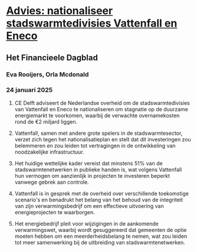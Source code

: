 # [Advies: nationaliseer stadswarmtedivisies Vattenfall en Eneco](https://advance.lexis.com/api/document?collection=news&id=urn:contentItem:6DYR-FB33-RY0V-C0MG-00000-00&context=1519360)
## Het Financieele Dagblad
### Eva Rooijers, Orla Mcdonald
### 24 januari 2025

1. CE Delft adviseert de Nederlandse overheid om de stadswarmtedivisies van Vattenfall en Eneco te nationaliseren om stagnatie op de duurzame energiemarkt te voorkomen, waarbij de verwachte overnamekosten rond de €2 miljard liggen.

2. Vattenfall, samen met andere grote spelers in de stadswarmtesector, verzet zich tegen het nationalisatieplan en stelt dat dit investeringen zou belemmeren en zou leiden tot vertragingen in de ontwikkeling van noodzakelijke infrastructuur.

3. Het huidige wettelijke kader vereist dat minstens 51% van de stadswarmtenetwerken in publieke handen is, wat volgens Vattenfall hun vermogen om aanzienlijk in projecten te investeren beperkt vanwege gebrek aan controle.

4. Vattenfall is in gesprek met de overheid over verschillende toekomstige scenario's en benadrukt het belang van het behoud van de integriteit van zijn verwarmingsbedrijf om een effectieve uitvoering van energieprojecten te waarborgen.

5. Het energiebedrijf pleit voor wijzigingen in de aankomende verwarmingswet, waarbij wordt gesuggereerd dat gemeenten de optie moeten hebben om een meerderheidsbelang te nemen, wat zou leiden tot meer samenwerking bij de uitbreiding van stadswarmtenetwerken.
